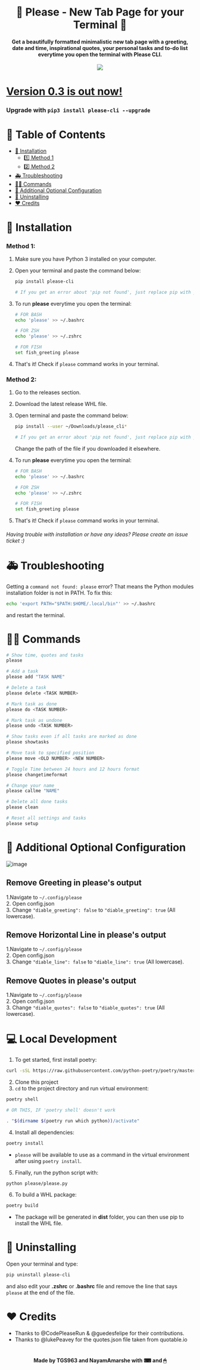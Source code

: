 <h1 align="center">🙏 Please - New Tab Page for your Terminal 🙏</h1>

<h4 align="center">Get a beautifully formatted minimalistic new tab page with a greeting, date and time, inspirational quotes, your personal tasks and to-do list everytime you open the terminal with Please CLI.</h4>

<p align="center"><img src="https://user-images.githubusercontent.com/25067102/173348894-09190c99-baff-477a-9b48-b4d3cff0f029.gif"></img></center>

# [Version 0.3 is out now!](https://github.com/NayamAmarshe/please/releases/tag/0.3.0)
### Upgrade with `pip3 install please-cli --upgrade`

# 📖 Table of Contents

- [🚀 Installation](#-installation)
   - [1️⃣ Method 1](#method-1)
   - [2️⃣ Method 2](#method-2)
- [🚑 Troubleshooting](#-troubleshooting)
- [👨‍💻 Commands](#-commands)
- [🧰 Additional Optional Configuration](#-additional-optional-configuration)
- [🚮 Uninstalling](#-uninstalling)
- [❤ Credits](#-credits)

# 🚀 Installation

### Method 1:

1. Make sure you have Python 3 installed on your computer.
2. Open your terminal and paste the command below:

   ```bash
   pip install please-cli

   # If you get an error about 'pip not found', just replace pip with pip3.
   ```

3. To run **please** everytime you open the terminal:

   ```bash
   # FOR BASH
   echo 'please' >> ~/.bashrc

   # FOR ZSH
   echo 'please' >> ~/.zshrc
   
   # FOR FISH
   set fish_greeting please
   ```

4. That's it! Check if `please` command works in your terminal.

### Method 2:

1. Go to the releases section.
2. Download the latest release WHL file.
3. Open terminal and paste the command below:

   ```bash
   pip install --user ~/Downloads/please_cli*

   # If you get an error about 'pip not found', just replace pip with pip3.
   ```

   Change the path of the file if you downloaded it elsewhere.

4. To run **please** everytime you open the terminal:

   ```bash
   # FOR BASH
   echo 'please' >> ~/.bashrc

   # FOR ZSH
   echo 'please' >> ~/.zshrc
   
   # FOR FISH
   set fish_greeting please
   ```

5. That's it! Check if `please` command works in your terminal.

###### Having trouble with installation or have any ideas? Please create an issue ticket :)

# 🚑 Troubleshooting

Getting a `command not found: please` error? That means the Python modules installation folder is not in PATH.
To fix this:

```bash
echo 'export PATH="$PATH:$HOME/.local/bin"' >> ~/.bashrc
```
and restart the terminal.

# 👨‍💻 Commands

```bash
# Show time, quotes and tasks
please

# Add a task
please add "TASK NAME"

# Delete a task
please delete <TASK NUMBER>

# Mark task as done
please do <TASK NUMBER>

# Mark task as undone
please undo <TASK NUMBER>

# Show tasks even if all tasks are marked as done
please showtasks

# Move task to specified position
please move <OLD NUMBER> <NEW NUMBER>

# Toggle Time between 24 hours and 12 hours format
please changetimeformat

# Change your name
please callme "NAME"

# Delete all done tasks
please clean

# Reset all settings and tasks
please setup
```

# 🧰 Additional Optional Configuration

![image](https://user-images.githubusercontent.com/25067102/184050404-15c787d5-4b2f-40c5-a2df-0b2892099f1a.png)

## Remove Greeting in please's output

1.Navigate to `~/.config/please`  
2. Open config.json  
3. Change `"diable_greeting": false` to `"diable_greeting": true` (All lowercase).

## Remove Horizontal Line in please's output

1.Navigate to `~/.config/please`  
2. Open config.json  
3. Change `"diable_line": false` to `"diable_line": true` (All lowercase).

## Remove Quotes in please's output

1.Navigate to `~/.config/please`  
2. Open config.json  
3. Change `"diable_quotes": false` to `"diable_quotes": true` (All lowercase).

# 💻 Local Development

1. To get started, first install poetry:

```bash
curl -sSL https://raw.githubusercontent.com/python-poetry/poetry/master/get-poetry.py | python -
```

2. Clone this project
3. `cd` to the project directory and run virtual environment:

```bash
poetry shell

# OR THIS, IF 'poetry shell' doesn't work

. "$(dirname $(poetry run which python))/activate"
```

4. Install all dependencies:

```bash
poetry install
```

- `please` will be available to use as a command in the virtual environment after using `poetry install`.

5. Finally, run the python script with:

```bash
python please/please.py
```

6. To build a WHL package:

```bash
poetry build
```

- The package will be generated in **dist** folder, you can then use pip to install the WHL file.

# 🚮 Uninstalling

Open your terminal and type:

```bash
pip uninstall please-cli
```

and also edit your **.zshrc** or **.bashrc** file and remove the line that says `please` at the end of the file.

# ♥ Credits

- Thanks to @CodePleaseRun & @guedesfelipe for their contributions.
- Thanks to @lukePeavey for the quotes.json file taken from quotable.io

#

<h4 align="center"> Made by TGS963 and NayamAmarshe with ⌨ and 🖱 </h4>
